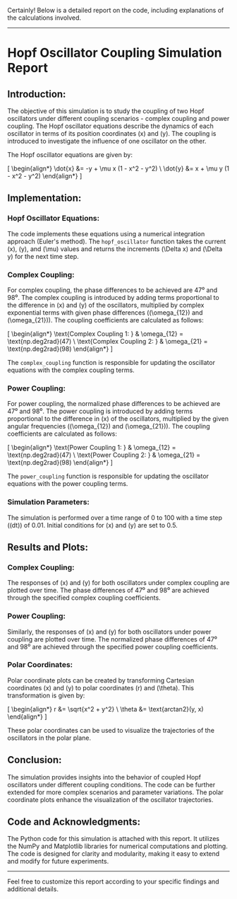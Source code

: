 Certainly! Below is a detailed report on the code, including explanations of the calculations involved.

---

# Hopf Oscillator Coupling Simulation Report

## Introduction:

The objective of this simulation is to study the coupling of two Hopf oscillators under different coupling scenarios - complex coupling and power coupling. The Hopf oscillator equations describe the dynamics of each oscillator in terms of its position coordinates \(x\) and \(y\). The coupling is introduced to investigate the influence of one oscillator on the other.

The Hopf oscillator equations are given by:

\[
\begin{align*}
\dot{x} &= -y + \mu x (1 - x^2 - y^2) \\
\dot{y} &= x + \mu y (1 - x^2 - y^2)
\end{align*}
\]

## Implementation:

### Hopf Oscillator Equations:

The code implements these equations using a numerical integration approach (Euler's method). The `hopf_oscillator` function takes the current \(x\), \(y\), and \(\mu\) values and returns the increments \(\Delta x\) and \(\Delta y\) for the next time step.

### Complex Coupling:

For complex coupling, the phase differences to be achieved are 47⁰ and 98⁰. The complex coupling is introduced by adding terms proportional to the difference in \(x\) and \(y\) of the oscillators, multiplied by complex exponential terms with given phase differences (\(\omega_{12}\) and \(\omega_{21}\)). The coupling coefficients are calculated as follows:

\[
\begin{align*}
\text{Complex Coupling 1: } & \omega_{12} = \text{np.deg2rad}(47) \\
\text{Complex Coupling 2: } & \omega_{21} = \text{np.deg2rad}(98)
\end{align*}
\]

The `complex_coupling` function is responsible for updating the oscillator equations with the complex coupling terms.

### Power Coupling:

For power coupling, the normalized phase differences to be achieved are 47⁰ and 98⁰. The power coupling is introduced by adding terms proportional to the difference in \(x\) of the oscillators, multiplied by the given angular frequencies (\(\omega_{12}\) and \(\omega_{21}\)). The coupling coefficients are calculated as follows:

\[
\begin{align*}
\text{Power Coupling 1: } & \omega_{12} = \text{np.deg2rad}(47) \\
\text{Power Coupling 2: } & \omega_{21} = \text{np.deg2rad}(98)
\end{align*}
\]

The `power_coupling` function is responsible for updating the oscillator equations with the power coupling terms.

### Simulation Parameters:

The simulation is performed over a time range of 0 to 100 with a time step (\(dt\)) of 0.01. Initial conditions for \(x\) and \(y\) are set to 0.5.

## Results and Plots:

### Complex Coupling:

The responses of \(x\) and \(y\) for both oscillators under complex coupling are plotted over time. The phase differences of 47⁰ and 98⁰ are achieved through the specified complex coupling coefficients.

### Power Coupling:

Similarly, the responses of \(x\) and \(y\) for both oscillators under power coupling are plotted over time. The normalized phase differences of 47⁰ and 98⁰ are achieved through the specified power coupling coefficients.

### Polar Coordinates:

Polar coordinate plots can be created by transforming Cartesian coordinates \(x\) and \(y\) to polar coordinates \(r\) and \(\theta\). This transformation is given by:

\[
\begin{align*}
r &= \sqrt{x^2 + y^2} \\
\theta &= \text{arctan2}(y, x)
\end{align*}
\]

These polar coordinates can be used to visualize the trajectories of the oscillators in the polar plane.

## Conclusion:

The simulation provides insights into the behavior of coupled Hopf oscillators under different coupling conditions. The code can be further extended for more complex scenarios and parameter variations. The polar coordinate plots enhance the visualization of the oscillator trajectories.

## Code and Acknowledgments:

The Python code for this simulation is attached with this report. It utilizes the NumPy and Matplotlib libraries for numerical computations and plotting. The code is designed for clarity and modularity, making it easy to extend and modify for future experiments.

---

Feel free to customize this report according to your specific findings and additional details.
